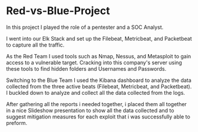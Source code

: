 # Red-vs-Blue-Project
In this project I played the role of a pentester and a SOC Analyst.

I went into our Elk Stack and set up the Filebeat, Metricbeat, and Packetbeat to capture all the traffic.

As the Red Team I used tools such as Nmap, Nessus, and Metasploit to gain access to a vulnerable target. Cracking into this company's server using these tools to find hidden folders and Usernames and Passwords.

Switching to the Blue Team I used the Kibana dashboard to analyze the data collected from the three active beats (Filebeat, Metricbeat, and Packetbeat). I buckled down to analyze and collect all the data collected from the logs.

After gathering all the reports i needed together, i placed them all together in a nice Slideshow presentation to show all the data collected and to suggest mitigation measures for each exploit that i was successfully able to preform.
